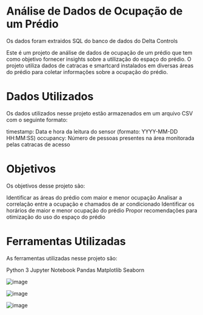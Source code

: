 # Análise de Dados de Ocupação de um Prédio

Os dados foram extraidos SQL do banco de dados do Delta Controls

Este é um projeto de análise de dados de ocupação de um prédio que tem como objetivo fornecer insights sobre a utilização do espaço do prédio. O projeto utiliza dados de catracas e smartcard instalados em diversas áreas do prédio para coletar informações sobre a ocupação do prédio.

# Dados Utilizados
Os dados utilizados nesse projeto estão armazenados em um arquivo CSV com o seguinte formato:

timestamp: Data e hora da leitura do sensor (formato: YYYY-MM-DD HH:MM:SS)
occupancy: Número de pessoas presentes na área monitorada pelas catracas de acesso

# Objetivos
Os objetivos desse projeto são:

Identificar as áreas do prédio com maior e menor ocupação
Analisar a correlação entre a ocupação e chamados de ar condicionado 
Identificar os horários de maior e menor ocupação do prédio
Propor recomendações para otimização do uso do espaço do prédio
# Ferramentas Utilizadas
As ferramentas utilizadas nesse projeto são:

Python 3
Jupyter Notebook
Pandas
Matplotlib
Seaborn

![image](https://user-images.githubusercontent.com/98669544/235516723-0554b991-faa6-4ae4-aa74-245d416c798a.png)

![image](https://user-images.githubusercontent.com/98669544/236029306-8ab24af6-0b2f-437d-a3a9-766236f19a7b.png)

![image](https://user-images.githubusercontent.com/98669544/236030834-83c24b15-1d90-4102-9bfe-049feb62b151.png)

